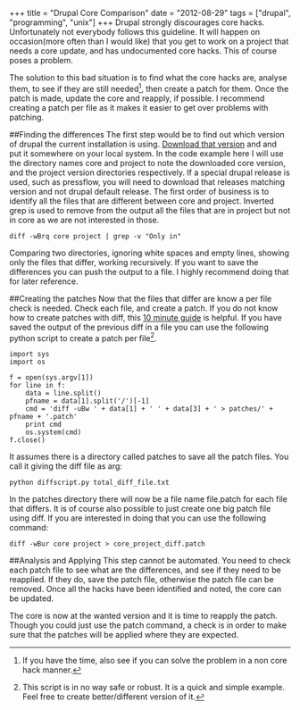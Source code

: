 +++
title = "Drupal Core Comparison"
date = "2012-08-29"
tags = ["drupal", "programming", "unix"]
+++
Drupal strongly discourages core hacks. Unfortunately not everybody follows this guideline. It will happen on occasion(more often than I would like) that you get to work on a project that needs a core update, and has undocumented core hacks. This of course poses a problem.

The solution to this bad situation is to find what the core hacks are, analyse them, to see if they are still needed[^1], then create a patch for them. Once the patch is made, update the core and reapply, if possible. I recommend creating a patch per file as it makes it easier to get over problems with patching.

##Finding the differences
The first step would be to find out which version of drupal the current installation is using. [Download that version](http://drupal.org/node/3060/release) and and put it somewhere on your local system. In the code example here I will use the directory names core and project to note the downloaded core version, and the project version directories respectively. If a special drupal release is used, such as pressflow, you will need to download that releases matching version and not drupal default release. The first order of business is to identify all the files that are different between core and project. Inverted grep is used to remove from the output all the files that are in project but not in core as we are not interested in those.

	diff -wBrq core project | grep -v "Only in"

Comparing two directories, ignoring white spaces and empty lines, showing only the files that differ, working recursively. If you want to save the differences you can push the output to a file. I highly recommend doing that for later reference.

##Creating the patches
Now that the files that differ are know a per file check is needed. Check each file, and create a patch. If you do not know how to create patches	 with diff, this [10 minute guide](http://jungels.net/articles/diff-patch-ten-minutes.html) is helpful. If you have saved the output of the previous diff in a file you can use the following python script to create a patch per file[^2].

	import sys
	import os
	
	f = open(sys.argv[1])
	for line in f:
    	data = line.split()
    	pfname = data[1].split('/')[-1]
    	cmd = 'diff -uBw ' + data[1] + ' ' + data[3] + ' > patches/' + pfname + '.patch'
    	print cmd
    	os.system(cmd)
	f.close()

It assumes there is a directory called patches to save all the patch files. You call it giving the diff file as arg:

	python diffscript.py total_diff_file.txt

In the patches directory there will now be a file name file.patch for each file that differs. It is of course also possible to just create one big patch file using diff. If you are interested in doing that you can use the following command:

	diff -wBur core project > core_project_diff.patch

##Analysis and Applying
This step cannot be automated. You need to check each patch file to see what are the differences, and see if they need to be reapplied. If they do, save the patch file, otherwise the patch file can be removed. Once all the hacks have been identified and noted, the core can be updated.

The core is now at the wanted version and it is time to reapply the patch. Though you could just use the patch command, a check is in order to make sure that the patches will be applied where they are expected.

[^1]: If you have the time, also see if you can solve the problem in a non core hack manner.

[^2]: This script is in no way safe or robust. It is a quick and simple example. Feel free to create better/different version of it. 
